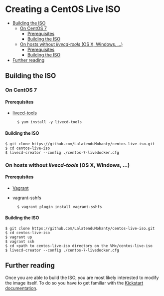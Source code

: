 <a name="creating-a-centos-live-iso"></a>
# Creating a CentOS Live ISO

<!-- MarkdownTOC -->

- [Building the ISO](#building-the-iso)
	- [On CentOS 7](#on-centos-7)
		- [Prerequisites](#prerequisites)
		- [Building the ISO](#building-the-iso-1)
	- [On hosts without _livecd-tools_ \(OS X, Windows, ...\)](#on-hosts-without-livecd-tools-os-x-windows-)
		- [Prerequisites](#prerequisites-1)
		- [Building the ISO](#building-the-iso-2)
- [Further reading](#further-reading)

<!-- /MarkdownTOC -->

<a name="building-the-iso"></a>
## Building the ISO

<a name="on-centos-7"></a>
### On CentOS 7

<a name="prerequisites"></a>
#### Prerequisites

* [livecd-tools](https://github.com/rhinstaller/livecd-tools)

        $ yum install -y livecd-tools

<a name="building-the-iso-1"></a>
#### Building the ISO

```
$ git clone https://github.com/LalatenduMohanty/centos-live-iso.git
$ cd centos-live-iso
$ livecd-creator --config ./centos-7-livedocker.cfg
```

<a name="on-hosts-without-livecd-tools-os-x-windows-"></a>
### On hosts without _livecd-tools_ (OS X, Windows, ...)

<a name="prerequisites-1"></a>
#### Prerequisites

* [Vagrant](https://www.vagrantup.com/)
* vagrant-sshfs

        $ vagrant plugin install vagrant-sshfs

<a name="building-the-iso-2"></a>
#### Building the ISO

```
$ git clone https://github.com/LalatenduMohanty/centos-live-iso.git
$ cd centos-live-iso
$ vagrant up
$ vagrant ssh
$ cd <path to centos-live-iso directory on the VM>/centos-live-iso
$ livecd-creator --config ./centos-7-livedocker.cfg
```

<a name="further-reading"></a>
## Further reading

Once you are able to build the ISO, you are most likely interested to modify the
image itself. To do so you have to get familiar with the [Kickstart documentation](https://github.com/rhinstaller/pykickstart/blob/master/docs/kickstart-docs.rst).


